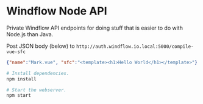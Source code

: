 # Windflow Node API

Private Windflow API endpoints for doing stuff that is easier to do with Node.js than Java.

Post JSON body (below) to `http://auth.windflow.io.local:5000/compile-vue-sfc`
```json
{"name":"Mark.vue", "sfc":"<template><h1>Hello World</h1></template>"}
```


```bash
# Install dependencies.
npm install

# Start the webserver.
npm start
```
